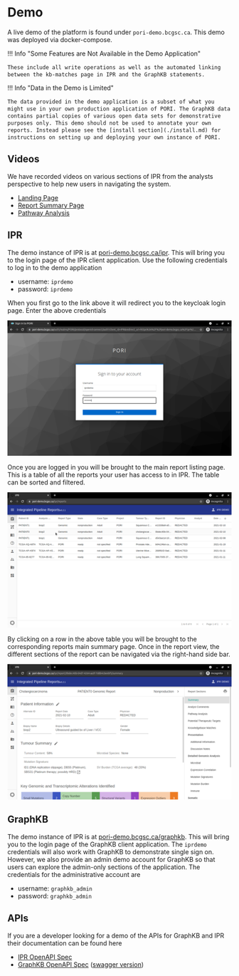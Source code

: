 # Demo

A live demo of the platform is found under `pori-demo.bcgsc.ca`. This demo was deployed via docker-compose.

!!! Info "Some Features are Not Available in the Demo Application"

    These include all write operations as well as the automated linking between the kb-matches page in IPR and the GraphKB statements.

!!! Info "Data in the Demo is Limited"

    The data provided in the demo application is a subset of what you might use in your own production application of PORI. The GraphKB data contains partial copies of various open data sets for demonstrative purposes only. This demo should not be used to annotate your own reports. Instead please see the [install section](./install.md) for instructions on setting up and deploying your own instance of PORI.

## Videos

We have recorded videos on various sections of IPR from the analysts perspective to help new users in navigating the system.

- [Landing Page](https://vimeo.com/582124704/8559a53557)
- [Report Summary Page](https://vimeo.com/582124225/0e987a1fcf)
- [Pathway Analysis](https://vimeo.com/582126313/0653a515c9)

## IPR

The demo instance of IPR is at [pori-demo.bcgsc.ca/ipr](https://pori-demo.bcgsc.ca/ipr). This will bring you to the login page of the IPR client application. Use the following credentials to log in to the demo application

- username: `iprdemo`
- password: `iprdemo`

When you first go to the link above it will redirect you to the keycloak login page. Enter the above credentials

![keycloak login](./images/pori-demo-login.png)

Once you are logged in you will be brought to the main report listing page. This is a table of all the reports your user has access to in IPR. The table can be sorted and filtered.

![report listing](./images/pori-demo-ipr-click-row.png)

By clicking on a row in the above table you will be brought to the corresponding reports main summary page. Once in the report view, the different sections of the report can be navigated via the right-hand side bar.

![report summary](./images/pori-demo-ipr-report-summary.png)

## GraphKB

The demo instance of IPR is at [pori-demo.bcgsc.ca/graphkb](https://pori-demo.bcgsc.ca/graphkb). This will bring you to the login page of the GraphKB client application. The `iprdemo` credentials will also work with GraphKB to demonstrate single sign on. However, we also provide an admin demo account for GraphKB so that users can explore the admin-only sections of the application. The credentials for the administrative account are

- username: `graphkb_admin`
- password: `graphkb_admin`

## APIs

If you are a developer looking for a demo of the APIs for GraphKB and IPR their documentation can be found here

- [IPR OpenAPI Spec](https://pori-demo.bcgsc.ca/ipr-api/api/spec/)
- [GraphKB OpenAPI Spec](https://pori-demo.bcgsc.ca/graphkb-api/api/spec) ([swagger version](https://pori-demo.bcgsc.ca/graphkb-api/api/spec/swagger))
